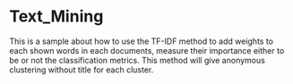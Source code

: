 # Text_Mining

This is a sample about how to use the TF-IDF method to add weights to each shown words in each documents, measure their importance either to be or not the classification metrics. This method will give anonymous clustering without title for each cluster. 
